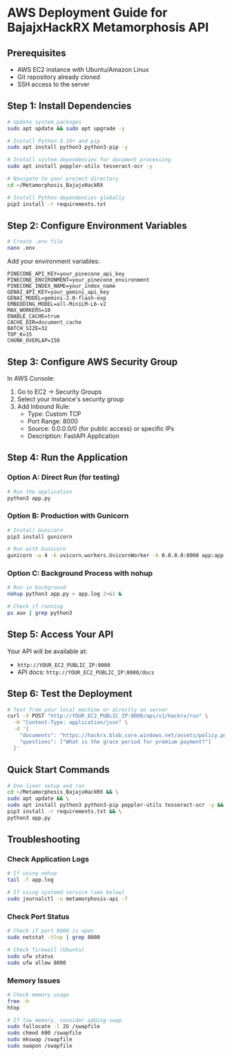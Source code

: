 # AWS Deployment Guide for BajajxHackRX Metamorphosis API

## Prerequisites
- AWS EC2 instance with Ubuntu/Amazon Linux
- Git repository already cloned
- SSH access to the server

## Step 1: Install Dependencies

```bash
# Update system packages
sudo apt update && sudo apt upgrade -y

# Install Python 3.10+ and pip
sudo apt install python3 python3-pip -y

# Install system dependencies for document processing
sudo apt install poppler-utils tesseract-ocr -y

# Navigate to your project directory
cd ~/Metamorphosis_BajajxHackRX

# Install Python dependencies globally
pip3 install -r requirements.txt
```

## Step 2: Configure Environment Variables

```bash
# Create .env file
nano .env
```

Add your environment variables:
```
PINECONE_API_KEY=your_pinecone_api_key
PINECONE_ENVIRONMENT=your_pinecone_environment
PINECONE_INDEX_NAME=your_index_name
GENAI_API_KEY=your_gemini_api_key
GENAI_MODEL=gemini-2.0-flash-exp
EMBEDDING_MODEL=all-MiniLM-L6-v2
MAX_WORKERS=10
ENABLE_CACHE=true
CACHE_DIR=document_cache
BATCH_SIZE=32
TOP_K=15
CHUNK_OVERLAP=150
```

## Step 3: Configure AWS Security Group

In AWS Console:
1. Go to EC2 → Security Groups
2. Select your instance's security group
3. Add Inbound Rule:
   - Type: Custom TCP
   - Port Range: 8000
   - Source: 0.0.0.0/0 (for public access) or specific IPs
   - Description: FastAPI Application

## Step 4: Run the Application

### Option A: Direct Run (for testing)
```bash
# Run the application
python3 app.py
```

### Option B: Production with Gunicorn
```bash
# Install Gunicorn
pip3 install gunicorn

# Run with Gunicorn
gunicorn -w 4 -k uvicorn.workers.UvicornWorker -b 0.0.0.0:8000 app:app
```

### Option C: Background Process with nohup
```bash
# Run in background
nohup python3 app.py > app.log 2>&1 &

# Check if running
ps aux | grep python3
```

## Step 5: Access Your API

Your API will be available at:
- `http://YOUR_EC2_PUBLIC_IP:8000`
- API docs: `http://YOUR_EC2_PUBLIC_IP:8000/docs`

## Step 6: Test the Deployment

```bash
# Test from your local machine or directly on server
curl -X POST "http://YOUR_EC2_PUBLIC_IP:8000/api/v1/hackrx/run" \
  -H "Content-Type: application/json" \
  -d '{
    "documents": "https://hackrx.blob.core.windows.net/assets/policy.pdf?sv=2023-01-03&st=2025-07-04T09%3A11%3A24Z&se=2027-07-05T09%3A11%3A00Z&sr=b&sp=r&sig=N4a9OU0w0QXO6AOIBiu4bpl7AXvEZogeT%2FjUHNO7HzQ%3D",
    "questions": ["What is the grace period for premium payment?"]
  }'
```

## Quick Start Commands

```bash
# One-liner setup and run
cd ~/Metamorphosis_BajajxHackRX && \
sudo apt update && \
sudo apt install python3 python3-pip poppler-utils tesseract-ocr -y && \
pip3 install -r requirements.txt && \
python3 app.py
```

## Troubleshooting

### Check Application Logs
```bash
# If using nohup
tail -f app.log

# If using systemd service (see below)
sudo journalctl -u metamorphosis-api -f
```

### Check Port Status
```bash
# Check if port 8000 is open
sudo netstat -tlnp | grep 8000

# Check firewall (Ubuntu)
sudo ufw status
sudo ufw allow 8000
```

### Memory Issues
```bash
# Check memory usage
free -h
htop

# If low memory, consider adding swap
sudo fallocate -l 2G /swapfile
sudo chmod 600 /swapfile
sudo mkswap /swapfile
sudo swapon /swapfile
```
